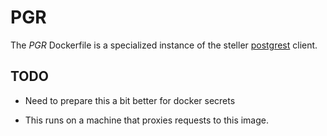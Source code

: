 # PGR

The _PGR_ Dockerfile is a specialized instance of the
steller [postgrest](https://postgrest.com) client.

## TODO

- Need to prepare this a bit better for docker secrets

- This runs on a machine that proxies requests to this image.

